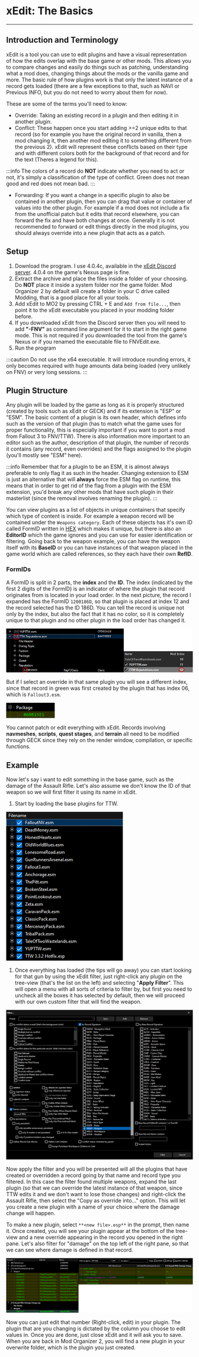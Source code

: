 ﻿# xEdit: The Basics
---

## Introduction and Terminology

xEdit is a tool you can use to edit plugins and have a visual representation of how the edits overlap with the base game or other mods. This allows you to compare changes and easily do things such as patching, understanding what a mod does, changing things about the mods or the vanilla game and more. The basic rule of how plugins work is that only the latest instance of a record gets loaded (there are a few exceptions to that, such as NAVI or Previous INFO, but you do not need to worry about them for now).

These are some of the terms you'll need to know:
- Override: Taking an existing record in a plugin and then editing it in another plugin.
- Conflict: These happen once you start adding >=2 unique edits to that record (so for example you have the original record in vanilla, then a mod changing it, then another mod editing it to something different from the previous 2). xEdit will represent these conflicts based on their type and with different colors both for the background of that record and for the text (Theres a legend for this).

:::info
The colors of a record do **NOT** indicate whether you need to act or not, it's simply a classification of the type of conflict. Green does not mean good and red does not mean bad.
:::

- Forwarding: If you want a change in a specific plugin to also be contained in another plugin, then you can drag that value or container of values into the other plugin. For example if a mod does not include a fix from the unofficial patch but it edits that record elsewhere, you can forward the fix and have both changes at once. Generally it is not recommended to forward or edit things directly in the mod plugins, you should always override into a new plugin that acts as a patch.

## Setup

1. Download the program. I use 4.0.4c, available in the [xEdit Discord server](https://discord.gg/5t8RnNQ). 4.0.4 on the game's Nexus page is fine.
2. Extract the archive and place the files inside a folder of your choosing. Do **NOT** place it inside a system folder nor the game folder. Mod Organizer 2 by default will create a folder in your C drive called Modding, that is a good place for all your tools.
3. Add xEdit to MO2 by pressing CTRL + E and `Add from file...`, then point it to the xEdit executable you placed in your modding folder before.
5. If you downloaded xEdit from the Discord server then you will need to add **"-FNV"** as command line argument for it to start in the right game mode. This is not required if you downloaded the tool from the game's Nexus or if you renamed the executable file to FNVEdit.exe.
4. Run the program

:::caution
Do not use the x64 executable. It will introduce rounding errors, it only becomes required with huge amounts data being loaded (very unlikely on FNV) or very long sessions.
:::

## Plugin Structure

Any plugin will be loaded by the game as long as it is properly structured (created by tools such as xEdit or GECK) and if its extension is "ESP" or "ESM". The basic content of a plugin is its own header, which defines info such as the version of that plugin (has to match what the game uses for proper functionality, this is especially important if you want to port a mod from Fallout 3 to FNV/TTW). There is also information more important to an editor such as the author, description of that plugin, the number of records it contains (any record, even overrides) and the flags assigned to the plugin (you'll mostly see "ESM" here).

:::info
Remember that for a plugin to be an ESM, it is almost always preferable to only flag it as such in the header. Changing extension to ESM is just an alternative that will **always** force the ESM flag on runtime, this means that in order to get rid of the flag from a plugin with the ESM extension, you'd break any other mods that have such plugin in their masterlist (since the removal involves renaming the plugin).
:::

You can view plugins as a list of objects in unique containers that specify which type of content is inside. For example a weapon record will be contained under the `Weapons category`. Each of these objects has it's own ID called FormID written in [HEX](https://en.wikipedia.org/wiki/Hexadecimal) which makes it unique, but there is also an **EditorID** which the game ignores and you can use for easier identification or filtering. Going back to the weapon example, you can have the weapon itself with its **BaseID** or you can have instances of that weapon placed in the game world which are called references, so they each have their own **RefID**.

### FormIDs

A FormID is split in 2 parts, the **index** and the **ID**. The index (indicated by the first 2 digits of the FormID) is an indicator of where the plugin that record originates from is located in your load order. In the next picture, the record I expanded has the FormID `1200186D`, so that plugin is placed at index 12 and the record selected has the ID 186D. You can tell the record is unique not only by the index, but also the fact that it has no color, so it is completely unique to that plugin and no other plugin in the load order has changed it.

![Index example](../static/img/indexexample.png)

But if I select an override in that same plugin you will see a different index, since that record in
green was first created by the plugin that has index 06, which is `Fallout3.esm`.

![Index example 2](../static/img/indexexample2.png)

You cannot patch or edit everything with xEdit. Records involving **navmeshes**, **scripts**, **quest stages**, and **terrain** all need to be modified through GECK since they rely on the render window, compilation, or specific functions.

## Example

Now let's say i want to edit something in the base game, such as the damage of the Assault Rifle. Let's also assume we don't know the ID of that weapon so we will first filter it using its name in xEdit.

1. Start by loading the base plugins for TTW.

![Example Loading Plugins](../static/img/exampleloading.png)

1. Once everything has loaded (the tips will go away) you can start looking for that gun by using the xEdit filter, just right-click any plugin on the tree-view (that's the list on the left) and selecting "**Apply Filter**". This will open a menu with all sorts of criteria to filter by, but first you need to uncheck all the boxes it has selected by default, then we will proceed with our own custom filter that will find the weapon.

![Example Filtering](../static/img/examplefilter.png)

Now apply the filter and you will be presented will all the plugins that have created or overridden a record going by that name and record type you filtered. In this case the filter found multiple weapons, expand the last plugin (so that we can override the latest instance of that weapon, since TTW edits it and we don't want to lose those changes) and right-click the Assault Rifle, then select the "Copy as override into..." option. This will let you create a new plugin with a name of your choice where the damage change will happen.

To make a new plugin, select `**<new file>.esp**` in the prompt, then name it. Once created, you will see your plugin appear at the bottom of the tree-view and a new override appearing in the record you opened in the right pane. Let's also filter for "damage" on the top left of the right pane, so that we can see where damage is defined in that record.

![Example Override](../static/img/exampleoverride.png)

Now you can just edit that number (Right-click, edit) in your plugin. The plugin that are you changing is dictated by the column you choose to edit values in. Once you are done, just close xEdit and it will ask you to save. When you are back in Mod Organizer 2, you will find a new plugin in your overwrite folder, which is the plugin you just created.
